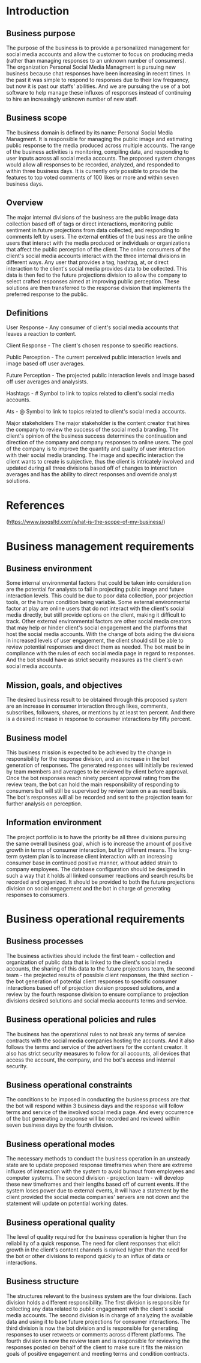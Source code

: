 # Introduction
## Business purpose
The purpose of the business is to provide a personalized management for social media accounts and allow the customer to focus on producing media (rather than managing responses to an unknown number of consumers). The organization Personal Social Media Managment is pursuing new business because chat responses have been increasing in recent times. In the past it was simple to respond to responses due to their low frequency, but now it is past our staffs' abilities. And we are pursuing the use of a bot software to help manage these influxes of responses instead of continuing to hire an increasingly unknown number of new staff.

## Business scope
The business domain is defined by its name: Personal Social Media Managment. It is responsible for managing the public image and estimating public response to the media produced across multiple accounts. The range of the business activities is monitoring, compiling data, and responding to user inputs across all social media accounts. The proposed system changes would allow all responses to be recorded, analyzed, and responded to within three business days. It is currently only possible to provide the features to top voted comments of 100 likes or more and within seven business days.

## Overview
The major internal divisions of the business are the public image data collection based off of tags or direct interactions, monitoring public sentiment in future projections from data collected, and responding to comments left by users. The external entities of the business are the online users that interact with the media produced or individuals or organizations that affect the public perception of the client. The online consumers of the client's social media accounts interact with the three internal divisions in different ways. Any user that provides a tag, hashtag, at, or direct interaction to the client's social media provides data to be collected. This data is then fed to the future projections division to allow the company to select crafted responses aimed at improving public perception. These solutions are then transferred to the response division that implements the preferred response to the public.

## Definitions
User Response - Any consumer of client's social media accounts that leaves a reaction to content.

Client Response - The client's chosen response to specific reactions.

Public Perception - The current perceived public interaction levels and image based off user averages.

Future Perception - The projected public interaction levels and image based off user averages and analysists.

Hashtags - # Symbol to link to topics related to client's social media accounts.

Ats - @ Symbol to link to topics related to client's social media accounts.

Major stakeholders
The major stakeholder is the content creator that hires the company to review the success of the social media branding. The client's opinion of the business success determines the continuation and direction of the company and company responses to online users. The goal of the company is to improve the quantity and quality of user interaction with their social media branding. The image and specific interaction the client wants to create is subjective, thus the client is intricately involved and updated during all three divisions based off of changes to interaction averages and has the ability to direct responses and override analyst solutions.

# References
(https://www.isoqsltd.com/what-is-the-scope-of-my-business/)

# Business management requirements
## Business environment
Some internal environmental factors that could be taken into consideration are the potential for analysts to fail in projecting public image and future interaction levels. This could be due to poor data collection, poor projection tools, or the human condition being variable. Some external environmental factor at play are online users that do not interact with the client's social media directly, but still provide options on the client, making it difficult to track. Other external environmental factors are other social media creators that may help or hinder client's social engagement and the platforms that host the social media accounts. With the change of bots aiding the divisions in increased levels of user engagement, the client should still be able to review potential responses and direct them as needed. The bot must be in compliance with the rules of each social media page in regard to responses. And the bot should have as strict security measures as the client's own social media accounts.

## Mission, goals, and objectives
The desired business result to be obtained through this proposed system are an increase in consumer interaction through likes, comments, subscribes, followers, shares, or mentions by at least ten percent. And there is a desired increase in response to consumer interactions by fifty percent.

## Business model
This business mission is expected to be achieved by the change in responsibility for the response division, and an increase in the bot generation of responses. The generated responses will initially be reviewed by team members and averages to be reviewed by client before approval. Once the bot responses reach ninety percent approval rating from the review team, the bot can hold the main responsibility of responding to consumers but will still be supervised by review team on a as need basis. The bot's responses will all be recorded and sent to the projection team for further analysis on perception.

## Information environment
The project portfolio is to have the priority be all three divisions pursuing the same overall business goal, which is to increase the amount of positive growth in terms of consumer interaction, but by different means. The long-term system plan is to increase client interaction with an increasing consumer base in continued positive manner, without added strain to company employees. The database configuration should be designed in such a way that it holds all linked consumer reactions and search results be recorded and organized. It should be provided to both the future projections division on social engagement and the bot in charge of generating responses to consumers.

# Business operational requirements
## Business processes
The business activities should include the first team - collection and organization of public data that is linked to the client's social media accounts, the sharing of this data to the future projections team, the second team - the projected results of possible client responses, the third section - the bot generation of potential client responses to specific consumer interactions based off of projection division proposed solutions, and a review by the fourth response division to ensure compliance to projection divisions desired solutions and social media accounts terms and service.

## Business operational policies and rules
The business has the operational rules to not break any terms of service contracts with the social media companies hosting the accounts. And it also follows the terms and service of the advertisers for the content creator. It also has strict security measures to follow for all accounts, all devices that access the account, the company, and the bot's access and internal security.

## Business operational constraints
The conditions to be imposed in conducting the business process are that the bot will respond within 3 business days and the response will follow terms and service of the involved social media page. And every occurrence of the bot generating a response will be recorded and reviewed within seven business days by the fourth division.

## Business operational modes
The necessary methods to conduct the business operation in an unsteady state are to update proposed response timeframes when there are extreme influxes of interaction with the system to avoid burnout from employees and computer systems. The second division - projection team - will develop these new timeframes and their lengths based off of current events. If the system loses power due to external events, it will have a statement by the client provided the social media companies' servers are not down and the statement will update on potential working dates.

## Business operational quality
The level of quality required for the business operation is higher than the reliability of a quick response. The need for client responses that elicit growth in the client's content channels is ranked higher than the need for the bot or other divisions to respond quickly to an influx of data or interactions.

## Business structure
The structures relevant to the business system are the four divisions. Each division holds a different responsibility. The first division is responsible for collecting any data related to public engagement with the client's social media accounts. The second division is in charge of analyzing the available data and using it to base future projections for consumer interactions. The third division is now the bot division and is responsible for generating responses to user retweets or comments across different platforms. The fourth division is now the review team and is responsible for reviewing the responses posted on behalf of the client to make sure it fits the mission goals of positive engagement and meeting terms and condition contracts.
